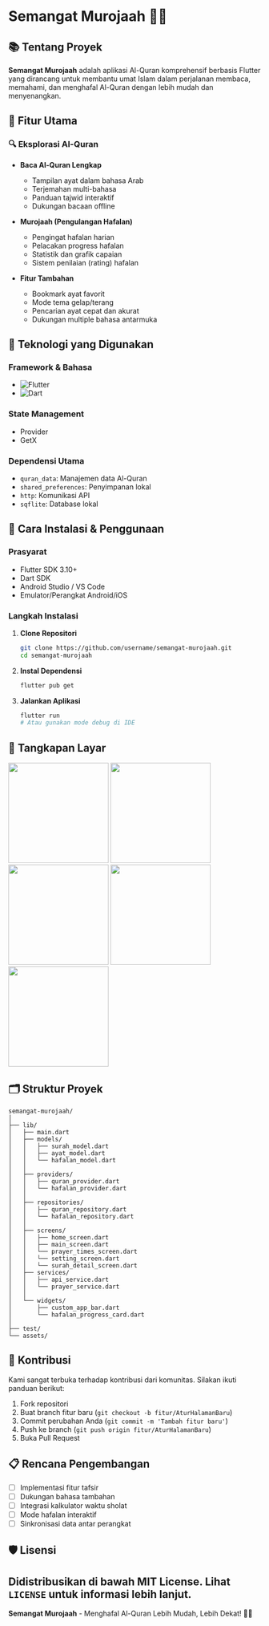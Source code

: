# Semangat Murojaah 📖🕌

## 📚 Tentang Proyek

**Semangat Murojaah** adalah aplikasi Al-Quran komprehensif berbasis Flutter yang dirancang untuk membantu umat Islam dalam perjalanan membaca, memahami, dan menghafal Al-Quran dengan lebih mudah dan menyenangkan.

## 🌟 Fitur Utama

### 🔍 Eksplorasi Al-Quran
- **Baca Al-Quran Lengkap**
  - Tampilan ayat dalam bahasa Arab
  - Terjemahan multi-bahasa
  - Panduan tajwid interaktif
  - Dukungan bacaan offline

- **Murojaah (Pengulangan Hafalan)**
  - Pengingat hafalan harian
  - Pelacakan progress hafalan
  - Statistik dan grafik capaian
  - Sistem penilaian (rating) hafalan

- **Fitur Tambahan**
  - Bookmark ayat favorit
  - Mode tema gelap/terang
  - Pencarian ayat cepat dan akurat
  - Dukungan multiple bahasa antarmuka

## 🔧 Teknologi yang Digunakan

### Framework & Bahasa
- ![Flutter](https://img.shields.io/badge/Flutter-02569B?style=for-the-badge&logo=flutter&logoColor=white)
- ![Dart](https://img.shields.io/badge/Dart-0175C2?style=for-the-badge&logo=dart&logoColor=white)

### State Management
- Provider
- GetX

### Dependensi Utama
- `quran_data`: Manajemen data Al-Quran
- `shared_preferences`: Penyimpanan lokal
- `http`: Komunikasi API
- `sqflite`: Database lokal

## 🚀 Cara Instalasi & Penggunaan

### Prasyarat
- Flutter SDK 3.10+
- Dart SDK
- Android Studio / VS Code
- Emulator/Perangkat Android/iOS

### Langkah Instalasi

1. **Clone Repositori**
    ```bash
    git clone https://github.com/username/semangat-murojaah.git
    cd semangat-murojaah
    ```

2. **Instal Dependensi**
    ```bash
    flutter pub get
    ```

3. **Jalankan Aplikasi**
    ```bash
    flutter run
    # Atau gunakan mode debug di IDE
    ```

## 📱 Tangkapan Layar

<p float="left">
  <img src="assets/home.png" width="200" />
  <img src="assets/waktu_sholat.png" width="200" />
  <img src="assets/kiblat.png" width="200" />
  <img src="assets/setting.png" width="200" />
  <img src="assets/detail-surat.jpg" width="200" />
</p>

## 🗂️ Struktur Proyek

```
semangat-murojaah/
│
├── lib/
│   ├── main.dart
│   ├── models/
│   │   ├── surah_model.dart
│   │   ├── ayat_model.dart
│   │   └── hafalan_model.dart
│   │
│   ├── providers/
│   │   ├── quran_provider.dart
│   │   └── hafalan_provider.dart
│   │
│   ├── repositories/
│   │   ├── quran_repository.dart
│   │   └── hafalan_repository.dart
│   │
│   ├── screens/
│   │   ├── home_screen.dart
│   │   ├── main_screen.dart
│   │   └── prayer_times_screen.dart
│   │   └── setting_screen.dart
│   │   └── surah_detail_screen.dart
│   ├── services/
│   │   ├── api_service.dart
│   │   └── prayer_service.dart
│   │
│   └── widgets/
│       ├── custom_app_bar.dart
│       └── hafalan_progress_card.dart
│
├── test/
└── assets/
```

## 🤝 Kontribusi

Kami sangat terbuka terhadap kontribusi dari komunitas. Silakan ikuti panduan berikut:

1. Fork repositori
2. Buat branch fitur baru (`git checkout -b fitur/AturHalamanBaru`)
3. Commit perubahan Anda (`git commit -m 'Tambah fitur baru'`)
4. Push ke branch (`git push origin fitur/AturHalamanBaru`)
5. Buka Pull Request

## 📋 Rencana Pengembangan

- [ ] Implementasi fitur tafsir
- [ ] Dukungan bahasa tambahan
- [ ] Integrasi kalkulator waktu sholat
- [ ] Mode hafalan interaktif
- [ ] Sinkronisasi data antar perangkat

## 🛡️ Lisensi

Didistribusikan di bawah **MIT License**. Lihat `LICENSE` untuk informasi lebih lanjut.
---

**Semangat Murojaah** - Menghafal Al-Quran Lebih Mudah, Lebih Dekat! 🕌📖
